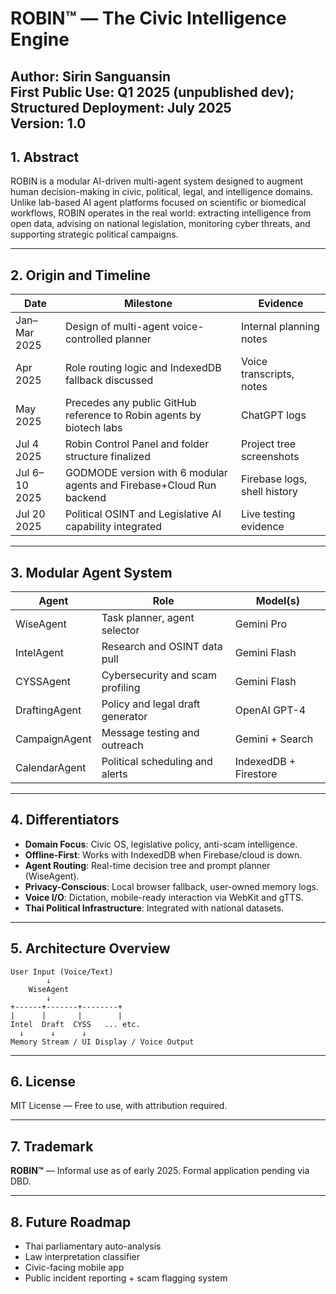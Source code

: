 
# ROBIN™ — The Civic Intelligence Engine  
**Author:** Sirin Sanguansin  
**First Public Use:** Q1 2025 (unpublished dev); Structured Deployment: July 2025  
**Version:** 1.0  
---

## 1. Abstract

ROBIN is a modular AI-driven multi-agent system designed to augment human decision-making in civic, political, legal, and intelligence domains. Unlike lab-based AI agent platforms focused on scientific or biomedical workflows, ROBIN operates in the real world: extracting intelligence from open data, advising on national legislation, monitoring cyber threats, and supporting strategic political campaigns.

---

## 2. Origin and Timeline

| Date | Milestone | Evidence |
|------|-----------|----------|
| Jan–Mar 2025 | Design of multi-agent voice-controlled planner | Internal planning notes |
| Apr 2025 | Role routing logic and IndexedDB fallback discussed | Voice transcripts, notes |
| May 2025 | Precedes any public GitHub reference to Robin agents by biotech labs | ChatGPT logs |
| Jul 4 2025 | Robin Control Panel and folder structure finalized | Project tree screenshots |
| Jul 6–10 2025 | GODMODE version with 6 modular agents and Firebase+Cloud Run backend | Firebase logs, shell history |
| Jul 20 2025 | Political OSINT and Legislative AI capability integrated | Live testing evidence |

---

## 3. Modular Agent System

| Agent        | Role                                | Model(s)       |
|--------------|-------------------------------------|----------------|
| WiseAgent    | Task planner, agent selector        | Gemini Pro     |
| IntelAgent   | Research and OSINT data pull        | Gemini Flash   |
| CYSSAgent    | Cybersecurity and scam profiling    | Gemini Flash   |
| DraftingAgent| Policy and legal draft generator    | OpenAI GPT-4   |
| CampaignAgent| Message testing and outreach        | Gemini + Search |
| CalendarAgent| Political scheduling and alerts     | IndexedDB + Firestore |

---

## 4. Differentiators

- **Domain Focus**: Civic OS, legislative policy, anti-scam intelligence.
- **Offline-First**: Works with IndexedDB when Firebase/cloud is down.
- **Agent Routing**: Real-time decision tree and prompt planner (WiseAgent).
- **Privacy-Conscious**: Local browser fallback, user-owned memory logs.
- **Voice I/O**: Dictation, mobile-ready interaction via WebKit and gTTS.
- **Thai Political Infrastructure**: Integrated with national datasets.

---

## 5. Architecture Overview

```
User Input (Voice/Text)
        ↓
    WiseAgent
        ↓
+------+-------+--------+
|      |       |        |
Intel  Draft  CYSS   ... etc.
  ↓      ↓      ↓
Memory Stream / UI Display / Voice Output
```

---

## 6. License

MIT License — Free to use, with attribution required.

---

## 7. Trademark

**ROBIN™** — Informal use as of early 2025. Formal application pending via DBD.

---

## 8. Future Roadmap

- Thai parliamentary auto-analysis
- Law interpretation classifier
- Civic-facing mobile app
- Public incident reporting + scam flagging system
